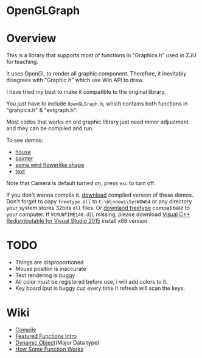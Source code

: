 # OpenGLGraph

# Overview

This is a library that supports most of functions in "Graphics.h" used in ZJU for teaching.

It uses OpenGL to render all graphic component. Therefore, it inevitably disagrees with "Graphic.h" which use Win API to draw.

I have tried my best to make it compatible to the original library.

You just have to include `OpenGLGraph.h`, which contains both functions in "grahpics.h" & "extgraph.h".

Most codes that works on old graphic library just need minor adjustment and they can be compiled and run.

To see demos:
- [house](https://github.com/linwe2012/OpenGLGraph/blob/master/OpenGLT3/test_house.cpp)
- [painter](https://github.com/linwe2012/OpenGLGraph/blob/master/OpenGLT3/test_painter.cpp)
- [some wird flowerlike shape](https://github.com/linwe2012/OpenGLGraph/blob/master/OpenGLT3/test_someflower.cpp)
- [text](https://github.com/linwe2012/OpenGLGraph/blob/master/OpenGLT3/test_text.cpp)

Note that Camera is default turned on, press `esc` to turn off.

If you don't wanna compile it. [download](https://github.com/linwe2012/OpenGLGraph/releases) compiled version of these demos.
Don't forget to copy `freetype.dll` to `C:\Windows\SysWOW64` or any directory your system stores 32bits `dll` files. Or [downlaod freetype](https://www.freetype.org/) compatibale to your computer.
If `VCRUNTIME140.dll` missing, please download [Visual C++ Redistributable for Visual Studio 2015](https://www.microsoft.com/en-us/download/details.aspx?id=48145)  install x86 version.


# TODO
- Things are disproportioned
- Mouse positon is inaccurate
- Text rendering is buggy
- All color must be registered before use, i will add colors to it.
- Key board Iput is buggy cuz every time it refresh will scan the keys.

# Wiki
- [Compile](https://github.com/linwe2012/CProject/wiki/How-To-Compile)
- [Featured Functions Intro](https://github.com/linwe2012/OpenGLGraph/wiki/Feature-Function-Intro)
- [Dynamic Object](https://github.com/linwe2012/OpenGLGraph/wiki/Dynamic-Object)(Major Data type)
- [How Some Function Works](https://github.com/linwe2012/OpenGLGraph/wiki/Miscellaneous-Implementations)
